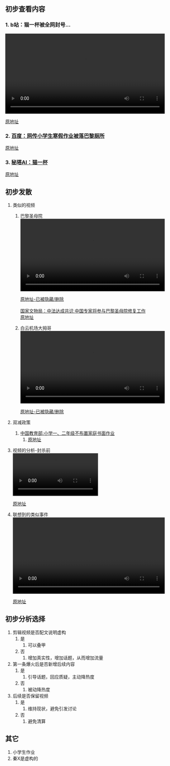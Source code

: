 ## 初步查看内容
### 1. b站：猫一杯被全网封号...
<video controls width="100%">
  <source src="video/BV1YH4y1M7GT.mp4" type="video/mp4">
  Your browser does not support the video tag.
</video> <br>

[原地址](https://www.bilibili.com/video/BV1YH4y1M7GT)

### 2. [百度：网传小学生寒假作业被落巴黎厕所](https://events.baidu.com/search/vein?record_id=368790)
[原地址](https://events.baidu.com/search/vein?record_id=368790)


### 3. [秘塔AI：猫一杯](md/密塔：猫一杯.md)
[原地址](https://metaso.cn/?q=猫一杯)

## 初步发散
1. 类似的视频
   1. 巴黎圣母院
      <br> 
      <video controls width="100%">
        <source src="video/OKJG78g5qoA.mp4" type="video/mp4">
        Your browser does not support the video tag.
      </video> <br>

      [原地址-已被隐藏/删除](https://www.youtube.com/watch?v=OKJG78g5qoA) <br><br>
      [国家文物局：中法达成共识 中国专家将参与巴黎圣母院修复工作](html/5449464.html) <br>
      [原地址](https://www.gov.cn/xinwen/2019-11/06/content_5449464.htm)
   2. 白云机场大拇哥
      <br> 
      <video controls width="100%">
        <source src="video/AH5OBKosRt8.mp4" type="video/mp4">
        Your browser does not support the video tag.
      </video> <br>
      
       [原地址-已被隐藏/删除](https://www.youtube.com/watch?v=AH5OBKosRt8)
2. 双减政策
   1. [中国教育部:小学一、二年级不布置家庭书面作业](html/t20210724_546576.html)
      1. [原地址](http://www.moe.gov.cn/jyb_xxgk/moe_1777/moe_1778/202107/t20210724_546576.html)
3. 视频的分析-封杀前
   <br>
   <video controls width="56%">
   <source src="video/7337710032504573221.mp4" type="video/mp4">
   Your browser does not support the video tag.
   </video> <br>
   
   [原地址](https://www.douyin.com/video/7337710032504573221)
4. 联想到的类似事件
   <br>
   <video controls width="100%">
   <source src="video/BV1QN411n7bc.mp4" type="video/mp4">
   Your browser does not support the video tag.
   </video> <br>
   
   [原地址](https://www.bilibili.com/video/BV1QN411n7bc)


## 初步分析选择
1. 剪辑视频是否配文说明虚构
   1. 是
      1. 可以叠甲
   2. 否
      1. 增加真实性，增加话题，从而增加流量
2. 第一条爆火后是否新增后续内容
   1. 是
      1. 引导话题，回应质疑，主动降热度
   2. 否
      1. 被动降热度
3. 后续是否保留视频
   1. 是
      1. 维持现状，避免引发讨论
   2. 否
      1. 避免清算

## 其它
1. 小学生作业
2. 秦X是虚构的


